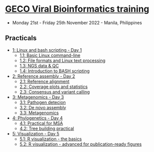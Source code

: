 # [GECO Viral Bioinformatics training](https://github.com/josephhughes/viral-bioinformatics-training)
* Monday 21st - Friday 25th November 2022 - Manila, Philippines


## Practicals

* [1: Linux and bash scripting - Day 1](#1-day1)
	+ [1.1: Basic Linux command-line](Bash_Scripting/Basic_Command_Line.md)
	+ [1.2: File formats and Linux text processing](Bash_Scripting/File_Formats_And_Text_Processing.md)
	+ [1.3: NGS data & QC](Bash_Scripting/NGS_Data_and_QC.md)
	+ [1.4: Introduction to BASH scripting](Bash_Scripting/Intro_To_Bash_Scripting.md)
* [2: Reference assembly - Day 2](#2-day2)
	+ [2.1: Reference alignment](Reference_assembly/GECO_RefAlignment_Practical.md)
	+ [2.2: Coverage plots and statistics](AlignmentVisualization/GECO_AssemblyVisualization_and_statistics.md)
	+ [2.3: Consensus and variant calling](VariantCalling/GECO_VariantCalling.md)
* [3: Metagenomics - Day 3](#3-day3)
	+ [3.1: Pathogen detecion](ReadProfiling/GECO_PathogenDetection.md)
	+ [3.2: De novo assembly](Denovo_assembly/denovo_practical.md)
	+ [3.3: Metagenomics](Metagenomics/metagenomics_practical.md)
* [4: Phylogenetics - Day 4](#4-day4)
	+ [4.1: Practical for MSA]()
	+ [4.2: Tree building practical]()
* [5: Visualization - Day 5](#5-day5)
	+ [5.1: R visualization - the basics](R_visualization/1_basic.md)
	+ [5.2: R visualization - advanced for publication-ready figures](R_visualization/2_advanced.md)



